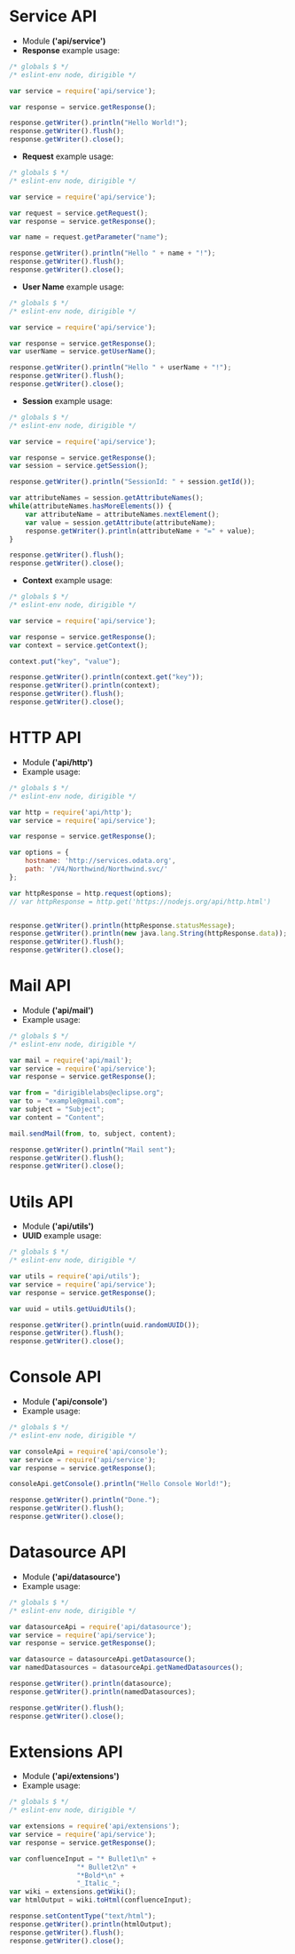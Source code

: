 # Service API

- Module **('api/service')**
- **Response** example usage:

```javascript
/* globals $ */
/* eslint-env node, dirigible */

var service = require('api/service');

var response = service.getResponse();

response.getWriter().println("Hello World!");
response.getWriter().flush();
response.getWriter().close();
```
- **Request** example usage:

```javascript
/* globals $ */
/* eslint-env node, dirigible */

var service = require('api/service');

var request = service.getRequest();
var response = service.getResponse();

var name = request.getParameter("name");

response.getWriter().println("Hello " + name + "!");
response.getWriter().flush();
response.getWriter().close();
```
- **User Name** example usage:

```javascript
/* globals $ */
/* eslint-env node, dirigible */

var service = require('api/service');

var response = service.getResponse();
var userName = service.getUserName();

response.getWriter().println("Hello " + userName + "!");
response.getWriter().flush();
response.getWriter().close();
```
- **Session** example usage:

```javascript
/* globals $ */
/* eslint-env node, dirigible */

var service = require('api/service');

var response = service.getResponse();
var session = service.getSession();

response.getWriter().println("SessionId: " + session.getId());

var attributeNames = session.getAttributeNames();
while(attributeNames.hasMoreElements()) {
	var attributeName = attributeNames.nextElement();
	var value = session.getAttribute(attributeName);
	response.getWriter().println(attributeName + "=" + value);
}

response.getWriter().flush();
response.getWriter().close();
```
- **Context** example usage:

```javascript
/* globals $ */
/* eslint-env node, dirigible */

var service = require('api/service');

var response = service.getResponse();
var context = service.getContext();

context.put("key", "value");

response.getWriter().println(context.get("key"));
response.getWriter().println(context);
response.getWriter().flush();
response.getWriter().close();
```

# HTTP API 

- Module **('api/http')**
- Example usage:

```javascript
/* globals $ */
/* eslint-env node, dirigible */

var http = require('api/http');
var service = require('api/service');

var response = service.getResponse();

var options = {
    hostname: 'http://services.odata.org',
    path: '/V4/Northwind/Northwind.svc/'
};

var httpResponse = http.request(options);
// var httpResponse = http.get('https://nodejs.org/api/http.html')


response.getWriter().println(httpResponse.statusMessage);
response.getWriter().println(new java.lang.String(httpResponse.data));
response.getWriter().flush();
response.getWriter().close();
```

# Mail API
- Module **('api/mail')**
- Example usage:

```javascript
/* globals $ */
/* eslint-env node, dirigible */

var mail = require('api/mail');
var service = require('api/service');
var response = service.getResponse();

var from = "dirigiblelabs@eclipse.org";
var to = "example@gmail.com";
var subject = "Subject";
var content = "Content";

mail.sendMail(from, to, subject, content);

response.getWriter().println("Mail sent");
response.getWriter().flush();
response.getWriter().close();
```

# Utils API
- Module **('api/utils')**
- **UUID** example usage:

```javascript
/* globals $ */
/* eslint-env node, dirigible */

var utils = require('api/utils');
var service = require('api/service');
var response = service.getResponse();

var uuid = utils.getUuidUtils();

response.getWriter().println(uuid.randomUUID());
response.getWriter().flush();
response.getWriter().close();
```

# Console API
- Module **('api/console')**
- Example usage:

```javascript
/* globals $ */
/* eslint-env node, dirigible */

var consoleApi = require('api/console');
var service = require('api/service');
var response = service.getResponse();

consoleApi.getConsole().println("Hello Console World!");

response.getWriter().println("Done.");
response.getWriter().flush();
response.getWriter().close();
```

# Datasource API
- Module **('api/datasource')**
- Example usage:

```javascript
/* globals $ */
/* eslint-env node, dirigible */

var datasourceApi = require('api/datasource');
var service = require('api/service');
var response = service.getResponse();

var datasource = datasourceApi.getDatasource();
var namedDatasources = datasourceApi.getNamedDatasources();

response.getWriter().println(datasource);
response.getWriter().println(namedDatasources);

response.getWriter().flush();
response.getWriter().close();
```

# Extensions API
- Module **('api/extensions')**
- Example usage:

```javascript
/* globals $ */
/* eslint-env node, dirigible */

var extensions = require('api/extensions');
var service = require('api/service');
var response = service.getResponse();

var confluenceInput = "* Bullet1\n" +
				 "* Bullet2\n" +
				 "*Bold*\n" +
				 "_Italic_";
var wiki = extensions.getWiki();
var htmlOutput = wiki.toHtml(confluenceInput);

response.setContentType("text/html");
response.getWriter().println(htmlOutput);
response.getWriter().flush();
response.getWriter().close();
```
